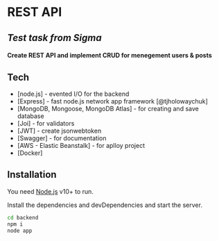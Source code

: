 # REST API
## _Test task from Sigma_
#### Create REST API and implement CRUD for menegement users & posts

## Tech

- [node.js] - evented I/O for the backend
- [Express] - fast node.js network app framework [@tjholowaychuk]
- [MongoDB, Mongoose, MongoDB Atlas] - for creating and save database
- [Joi] - for validators
- [JWT] - create jsonwebtoken
- [Swagger] - for documentation
- [AWS - Elastic Beanstalk] - for aplloy project
- [Docker]

## Installation

You need [Node.js](https://nodejs.org/) v10+ to run.

Install the dependencies and devDependencies and start the server.

```sh
cd backend
npm i
node app
```
